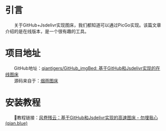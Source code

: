 # 引言

&emsp;&emsp;关于GitHub+Jsdelivr实现图床，我们都知道可以通过PicGo实现。该篇文章介绍的是在线版本，是一个很有趣的工具。

# 项目地址

&emsp;&emsp;GitHub地址：[qiantigers/GitHub_imgBed: 基于GitHub和Jsdelivr实现的在线图床](https://github.com/qiantigers/GitHub_imgBed)<br>
&emsp;&emsp;源码来自于：[烟雨图床](https://git.code.tencent.com/yyhy/ImgBed.git)<br>

# 安装教程

&emsp;&emsp;🔗教程链接：[风卷残云：基于GitHub和Jsdelivr实现的高速图床 - 勿埋我心 (qian.blue)](https://www.skyqian.com/archives/GitHub_ImgBed.html)
